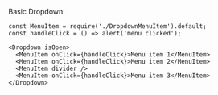 Basic Dropdown:

    const MenuItem = require('./DropdownMenuItem').default;
    const handleClick = () => alert('menu clicked');

    <Dropdown isOpen>
      <MenuItem onClick={handleClick}>Menu item 1</MenuItem>
      <MenuItem onClick={handleClick}>Menu item 2</MenuItem>
      <MenuItem divider />
      <MenuItem onClick={handleClick}>Menu item 3</MenuItem>
    </Dropdown>
